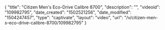 {
    "title": "Citizen Men's Eco-Drive Calibre 8700",
    "description": "",
    "videoid": "109982795",
    "date_created": "1502521256",
    "date_modified": "1504247457",
    "type": "captivate",
    "layout": "video",
    "url": "\/v\/citizen-men-s-eco-drive-calibre-8700\/109982795"
}